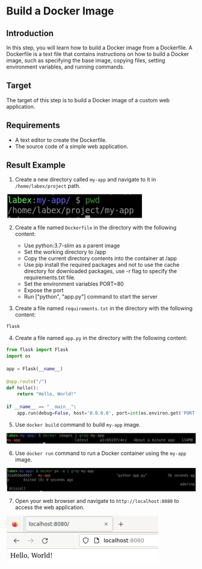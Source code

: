 # Build a Docker Image

## Introduction

In this step, you will learn how to build a Docker image from a Dockerfile. A Dockerfile is a text file that contains instructions on how to build a Docker image, such as specifying the base image, copying files, setting environment variables, and running commands.

## Target

The target of this step is to build a Docker image of a custom web application.

## Requirements

- A text editor to create the Dockerfile.
- The source code of a simple web application.

## Result Example

1. Create a new directory called `my-app` and navigate to it in `/home/labex/project` path.

![challenge-package-and-run-applications](assets/challenge-package-and-run-applications-2-1.png)

2. Create a file named `Dockerfile` in the directory with the following content:

   - Use python:3.7-slim as a parent image
   - Set the working directory to /app
   - Copy the current directory contents into the container at /app
   - Use pip install the required packages and not to use the cache directory for downloaded packages, use -r flag to specify the requirements.txt file.
   - Set the environment variables PORT=80
   - Expose the port
   - Run ["python", "app.py"] command to start the server

3. Create a file named `requirements.txt` in the directory with the following content:

```bash
flask
```

4. Create a file named `app.py` in the directory with the following content:

```python
from flask import Flask
import os

app = Flask(__name__)

@app.route("/")
def hello():
    return "Hello, World!"

if __name__ == "__main__":
    app.run(debug=False, host='0.0.0.0', port=int(os.environ.get('PORT', 80)))
```

5. Use `docker build` command to build `my-app` image.

![challenge-package-and-run-applications](assets/challenge-package-and-run-applications-2-5.png)

6. Use `docker run` command to run a Docker container using the `my-app` image.

![challenge-package-and-run-applications](assets/challenge-package-and-run-applications-2-6.png)

7. Open your web browser and navigate to `http://localhost:8080` to access the web application.

![challenge-package-and-run-applications](assets/challenge-package-and-run-applications-2-7.png)
